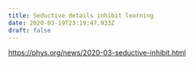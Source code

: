 ```yaml
---
title: Seductive details inhibit learning
date: 2020-03-19T23:19:47.933Z
draft: false
---
```

<!--StartFragment-->

<https://phys.org/news/2020-03-seductive-inhibit.html>

<!--EndFragment-->